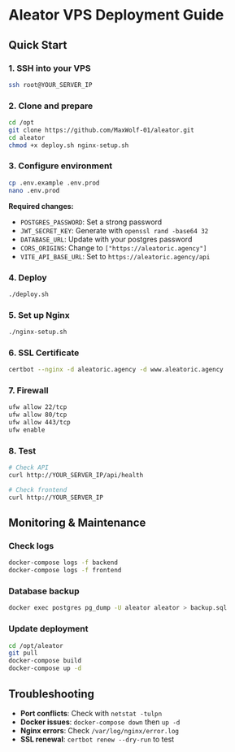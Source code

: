 # Aleator VPS Deployment Guide

## Quick Start

### 1. SSH into your VPS
```bash
ssh root@YOUR_SERVER_IP
```

### 2. Clone and prepare
```bash
cd /opt
git clone https://github.com/MaxWolf-01/aleator.git
cd aleator
chmod +x deploy.sh nginx-setup.sh
```

### 3. Configure environment
```bash
cp .env.example .env.prod
nano .env.prod
```

**Required changes:**
- `POSTGRES_PASSWORD`: Set a strong password
- `JWT_SECRET_KEY`: Generate with `openssl rand -base64 32`
- `DATABASE_URL`: Update with your postgres password
- `CORS_ORIGINS`: Change to `["https://aleatoric.agency"]`
- `VITE_API_BASE_URL`: Set to `https://aleatoric.agency/api`

### 4. Deploy
```bash
./deploy.sh
```

### 5. Set up Nginx
```bash
./nginx-setup.sh
```

### 6. SSL Certificate
```bash
certbot --nginx -d aleatoric.agency -d www.aleatoric.agency
```

### 7. Firewall
```bash
ufw allow 22/tcp
ufw allow 80/tcp
ufw allow 443/tcp
ufw enable
```

### 8. Test
```bash
# Check API
curl http://YOUR_SERVER_IP/api/health

# Check frontend
curl http://YOUR_SERVER_IP
```

## Monitoring & Maintenance

### Check logs
```bash
docker-compose logs -f backend
docker-compose logs -f frontend
```

### Database backup
```bash
docker exec postgres pg_dump -U aleator aleator > backup.sql
```

### Update deployment
```bash
cd /opt/aleator
git pull
docker-compose build
docker-compose up -d
```

## Troubleshooting

- **Port conflicts**: Check with `netstat -tulpn`
- **Docker issues**: `docker-compose down` then `up -d`
- **Nginx errors**: Check `/var/log/nginx/error.log`
- **SSL renewal**: `certbot renew --dry-run` to test